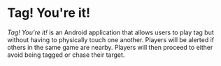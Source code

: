 # Tag! You're it!
<i>Tag! You're it!</i> is an Android application that allows users to play tag but without having to physically touch one another. Players will be alerted if others in the same game are nearby. Players will then proceed to either avoid being tagged or chase their target. 